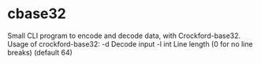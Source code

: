 # cbase32
Small CLI program to encode and decode data, with Crockford-base32.
Usage of crockford-base32:
  -d    Decode input
  -l int
        Line length (0 for no line breaks) (default 64)
